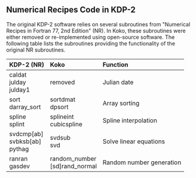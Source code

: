 
Numerical Recipes Code in KDP-2
-------------------------------

The original KDP-2 software relies on several subroutines from
"Numerical Recipes in Fortran 77, 2nd Edition" (NR). In Koko, these
subroutines were either removed or re-implemented using open-source
software. The following table lists the subroutines providing the
functionality of the original NR subroutines.


 | KDP-2 (NR)   | Koko         | Function |
 | :----------- | :----------- | :------- |
 | caldat<br>julday<br>julday1 | removed     | Julian date |
 | sort<br>darray_sort         | sortdmat<br>dpsort    | Array sorting |
 | spline<br>splint      | splineint<br>cubicspline   | Spline interpolation |
 | svdcmp[ab]<br>svbksb[ab]<br>pythag  | svdsub<br>svd      | Solve linear equations |
 | ranran<br>gasdev |  random_number<br>[sd]rand_normal | Random number generation |